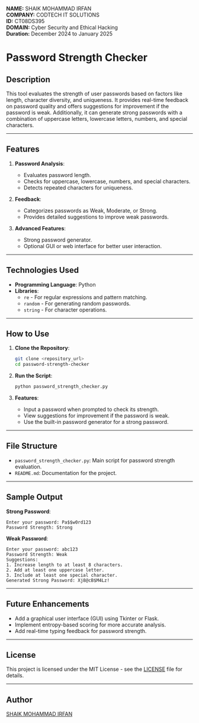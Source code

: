 **NAME:** SHAIK MOHAMMAD IRFAN  
**COMPANY:** CODTECH IT SOLUTIONS  
**ID:** CT08DS395  
**DOMAIN:** Cyber Security and Ethical Hacking  
**Duration:** December 2024 to January 2025  


# Password Strength Checker

## Description
This tool evaluates the strength of user passwords based on factors like length, character diversity, and uniqueness. 
It provides real-time feedback on password quality and offers suggestions for improvement if the password is weak. 
Additionally, it can generate strong passwords with a combination of uppercase letters, lowercase letters, 
numbers, and special characters.

---

## Features
1. **Password Analysis**:
   - Evaluates password length.
   - Checks for uppercase, lowercase, numbers, and special characters.
   - Detects repeated characters for uniqueness.

2. **Feedback**:
   - Categorizes passwords as Weak, Moderate, or Strong.
   - Provides detailed suggestions to improve weak passwords.

3. **Advanced Features**:
   - Strong password generator.
   - Optional GUI or web interface for better user interaction.

---

## Technologies Used
- **Programming Language**: Python
- **Libraries**:
  - `re` - For regular expressions and pattern matching.
  - `random` - For generating random passwords.
  - `string` - For character operations.

---

## How to Use

1. **Clone the Repository**:
   ```bash
   git clone <repository_url>
   cd password-strength-checker
   ```

2. **Run the Script**:
   ```bash
   python password_strength_checker.py
   ```

3. **Features**:
   - Input a password when prompted to check its strength.
   - View suggestions for improvement if the password is weak.
   - Use the built-in password generator for a strong password.

---

## File Structure
- `password_strength_checker.py`: Main script for password strength evaluation.
- `README.md`: Documentation for the project.

---

## Sample Output
**Strong Password**:
```plaintext
Enter your password: Pa$$w0rd123
Password Strength: Strong
```

**Weak Password**:
```plaintext
Enter your password: abc123
Password Strength: Weak
Suggestions:
1. Increase length to at least 8 characters.
2. Add at least one uppercase letter.
3. Include at least one special character.
Generated Strong Password: Xj8@cB$M4Lz!
```

---

## Future Enhancements
- Add a graphical user interface (GUI) using Tkinter or Flask.
- Implement entropy-based scoring for more accurate analysis.
- Add real-time typing feedback for password strength.

---

## License
This project is licensed under the MIT License - see the [LICENSE](LICENSE) file for details.

---

## Author
[SHAIK MOHAMMAD IRFAN](https://github.com/irfan2607)

